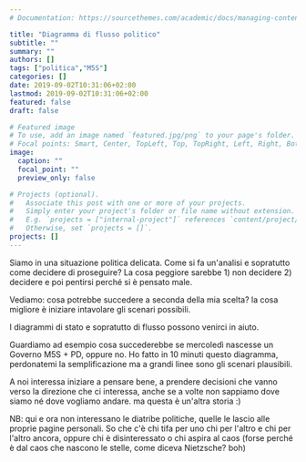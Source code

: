 ```yaml
---
# Documentation: https://sourcethemes.com/academic/docs/managing-content/

title: "Diagramma di flusso politico"
subtitle: ""
summary: ""
authors: []
tags: ["politica","M5S"]
categories: []
date: 2019-09-02T10:31:06+02:00
lastmod: 2019-09-02T10:31:06+02:00
featured: false
draft: false

# Featured image
# To use, add an image named `featured.jpg/png` to your page's folder.
# Focal points: Smart, Center, TopLeft, Top, TopRight, Left, Right, BottomLeft, Bottom, BottomRight.
image:
  caption: ""
  focal_point: ""
  preview_only: false

# Projects (optional).
#   Associate this post with one or more of your projects.
#   Simply enter your project's folder or file name without extension.
#   E.g. `projects = ["internal-project"]` references `content/project/deep-learning/index.md`.
#   Otherwise, set `projects = []`.
projects: []
---
```

Siamo in una situazione politica delicata.
Come si fa un'analisi e sopratutto come decidere di proseguire?
La cosa peggiore sarebbe 1) non decidere 2) decidere e poi pentirsi perché si è pensato male.

Vediamo: cosa potrebbe succedere a seconda della mia scelta?
la cosa migliore è iniziare intavolare gli scenari possibili.

I diagrammi di stato e sopratutto di flusso possono venirci in aiuto.

Guardiamo ad esempio cosa succederebbe se mercoledì nascesse un Governo M5S + PD, oppure no.
Ho fatto in 10 minuti questo diagramma, perdonatemi la semplificazione ma a grandi linee sono gli scenari plausibili.

A noi interessa iniziare a pensare bene, a prendere decisioni che vanno verso la direzione che ci interessa, anche se a volte non sappiamo dove siamo né dove vogliamo andare. ma questa è un'altra storia :)

NB: qui e ora non interessano le diatribe politiche, quelle le lascio alle proprie pagine personali. So che c'è chi tifa per uno chi per l'altro e chi per l'altro ancora, oppure chi è disinteressato o chi aspira al caos (forse perché è dal caos che nascono le stelle, come diceva Nietzsche? boh)

